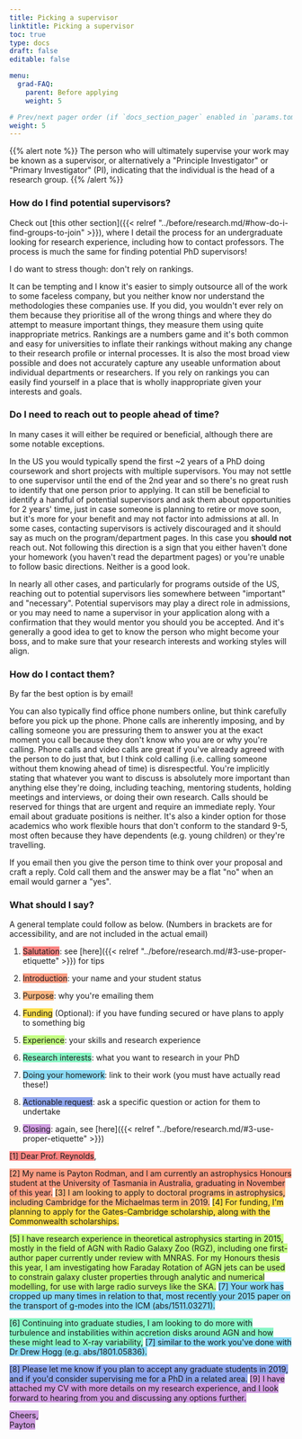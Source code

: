 ```yaml
---
title: Picking a supervisor
linktitle: Picking a supervisor
toc: true
type: docs
draft: false
editable: false

menu:
  grad-FAQ:
    parent: Before applying
    weight: 5

# Prev/next pager order (if `docs_section_pager` enabled in `params.toml`)
weight: 5
---
```


{{% alert note %}}
The person who will ultimately supervise your work may be known as a supervisor, or alternatively a "Principle Investigator" or "Primary Investigator" (PI), indicating that the individual is the head of a research group.
{{% /alert %}}

### How do I find potential supervisors?

Check out [this other section]({{< relref "../before/research.md/#how-do-i-find-groups-to-join" >}}), where I detail the process for an undergraduate looking for research experience, including how to contact professors. The process is much the same for finding potential PhD supervisors!

I do want to stress though: don't rely on rankings.

It can be tempting and I know it's easier to simply outsource all of the work to some faceless company, but you neither know nor understand the methodologies these companies use. If you did, you wouldn't ever rely on them because they prioritise all of the wrong things and where they do attempt to measure important things, they measure them using quite inappropriate metrics. Rankings are a numbers game and it's both common and easy for universities to inflate their rankings without making any change to their research profile or internal processes. It is also the most broad view possible and does not accurately capture any useable unformation about individual departments or researchers. If you rely on rankings you can easily find yourself in a place that is wholly inappropriate given your interests and goals.

### Do I need to reach out to people ahead of time?

In many cases it will either be required or beneficial, although there are some notable exceptions.

In the US you would typically spend the first ~2 years of a PhD doing coursework and short projects with multiple supervisors. You may not settle to one supervisor until the end of the 2nd year and so there's no great rush to identify that one person prior to applying. It can still be beneficial to identify a handful of potential supervisors and ask them about opportunities for 2 years' time, just in case someone is planning to retire or move soon, but it's more for your benefit and may not factor into admissions at all. In some cases, contacting supervisors is actively discouraged and it should say as much on the program/department pages. In this case you **should not** reach out. Not following this direction is a sign that you either haven't done your homework (you haven't read the department pages) or you're unable to follow basic directions. Neither is a good look.

In nearly all other cases, and particularly for programs outside of the US, reaching out to potential supervisors lies somewhere between "important" and "necessary". Potential supervisors may play a direct role in admissions, or you may need to name a supervisor in your application along with a confirmation that they would mentor you should you be accepted. And it's generally a good idea to get to know the person who might become your boss, and to make sure that your research interests and working styles will align.

### How do I contact them?

By far the best option is by email! 

You can also typically find office phone numbers online, but think carefully before you pick up the phone. Phone calls are inherently imposing, and by calling someone you are pressuring them to answer you at the exact moment you call because they don't know who you are or why you're calling. Phone calls and video calls are great if you've already agreed with the person to do just that, but I think cold calling (i.e. calling someone without them knowing ahead of time) is disrespectful. You're implicitly stating that whatever you want to discuss is absolutely more important than anything else they're doing, including teaching, mentoring students, holding meetings and interviews, or doing their own research. Calls should be reserved for things that are urgent and require an immediate reply. Your email about graduate positions is neither. It's also a kinder option for those academics who work flexible hours that don't conform to the standard 9-5, most often because they have dependents (e.g. young children) or they're travelling. 

If you email then you give the person time to think over your proposal and craft a reply. Cold call them and the answer may be a flat "no" when an email would garner a "yes". 

### What should I say?

A general template could follow as below. (Numbers in brackets are for accessibility, and are not included in the actual email)

1. <span style="background-color:#fc8583">Salutation</span>: see [here]({{< relref "../before/research.md/#3-use-proper-etiquette" >}}) for tips

2. <span style="background-color:#fc9d83">Introduction</span>: your name and your student status

3. <span style="background-color:#fcb782">Purpose</span>: why you're emailing them

4. <span style="background-color:#ffe14d">Funding</span> (Optional): if you have funding secured or have plans to apply to something big

5. <span style="background-color:#c3fe81">Experience</span>: your skills and research experience

6. <span style="background-color:#88f7c5">Research interests</span>: what you want to research in your PhD

7. <span style="background-color:#8adaf5">Doing your homework</span>: link to their work (you must have actually read these!)

8. <span style="background-color:#90a6ee">Actionable request</span>: ask a specific question or action for them to undertake

9. <span style="background-color:#cf9de1">Closing</span>: again, see [here]({{< relref "../before/research.md/#3-use-proper-etiquette" >}})

<span style="background-color:#fc8583">[1] Dear Prof. Reynolds</span>,  

<span style="background-color:#fc9d83">[2] My name is Payton Rodman, and I am currently an astrophysics Honours student at the University of Tasmania in Australia, graduating in November of this year.</span> <span style="background-color:#fcb782">[3] I am looking to apply to doctoral programs in astrophysics, including Cambridge for the Michaelmas term in 2019.</span> <span style="background-color:#ffe14d">[4] For funding, I'm planning to apply for the Gates-Cambridge scholarship, along with the Commonwealth scholarships.</span>  

<span style="background-color:#c3fe81">[5] I have research experience in theoretical astrophysics starting in 2015, mostly in the field of AGN with Radio Galaxy Zoo (RGZ), including one first-author paper currently under review with MNRAS. For my Honours thesis this year, I am investigating how Faraday Rotation of AGN jets can be used to constrain galaxy cluster properties through analytic and numerical modelling, for use with large radio surveys like the SKA.</span> <span style="background-color:#8adaf5">[7] Your work has cropped up many times in relation to that, most recently your 2015 paper on the transport of g-modes into the ICM (abs/1511.03271).</span>  

<span style="background-color:#88f7c5">[6] Continuing into graduate studies, I am looking to do more with turbulence and instabilities within accretion disks around AGN and how these might lead to X-ray variability,</span> <span style="background-color:#8adaf5">[7] similar to the work you've done with Dr Drew Hogg (e.g. abs/1801.05836).</span>  

<span style="background-color:#90a6ee">[8] Please let me know if you plan to accept any graduate students in 2019, and if you'd consider supervising me for a PhD in a related area.</span> <span style="background-color:#cf9de1">[9] I have attached my CV with more details on my research experience, and I look forward to hearing from you and discussing any options further.</span>  

<span style="background-color:#cf9de1">Cheers,</span>  
<span style="background-color:#cf9de1">Payton</span>
